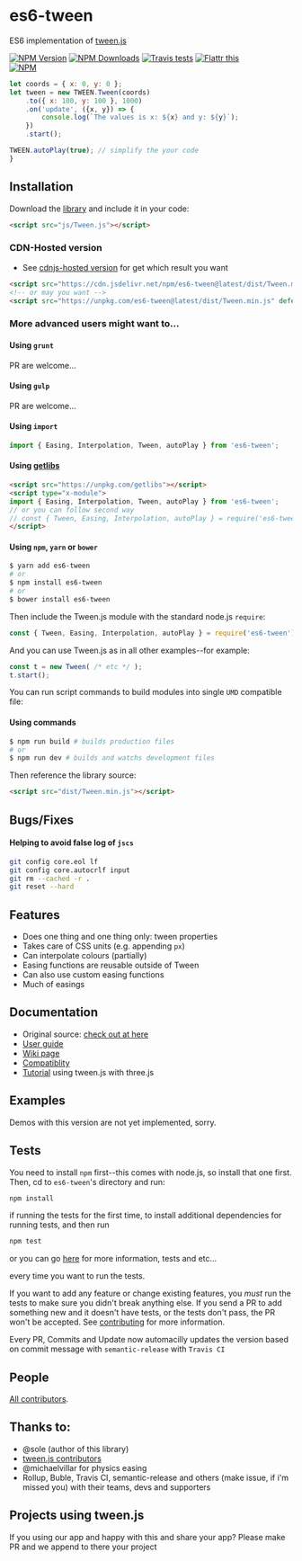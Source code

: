 # es6-tween

ES6 implementation of <a href="https://github.com/tweenjs/tween.js">tween.js</a>

[![NPM Version][npm-image]][npm-url]
[![NPM Downloads][downloads-image]][downloads-url]
[![Travis tests][travis-image]][travis-url]
[![Flattr this][flattr-image]][flattr-url]
<br/>
[![NPM](https://nodei.co/npm/es6-tween.png?downloads=true&stars=true)](https://nodei.co/npm/es6-tween/)

```javascript
let coords = { x: 0, y: 0 };
let tween = new TWEEN.Tween(coords)
	.to({ x: 100, y: 100 }, 1000)
	.on('update', ({x, y}) => {
		console.log(`The values is x: ${x} and y: ${y}`);
	})
	.start();

TWEEN.autoPlay(true); // simplify the your code
}
```

## Installation

Download the [library](https://raw.githubusercontent.com/tweenjs/es6-tween/master/src/Tween.js) and include it in your code:

```html
<script src="js/Tween.js"></script>
```

### CDN-Hosted version

* See [cdnjs-hosted version](cdnjs.com/libraries/es6-tween) for get which result you want

```html
<script src="https://cdn.jsdelivr.net/npm/es6-tween@latest/dist/Tween.min.js" defer></script>
<!-- or may you want -->
<script src="https://unpkg.com/es6-tween@latest/dist/Tween.min.js" defer></script>
```


### More advanced users might want to...

#### Using `grunt`

PR are welcome...

#### Using `gulp`

PR are welcome...

#### Using `import`

```javascript
import { Easing, Interpolation, Tween, autoPlay } from 'es6-tween';
```

#### Using [getlibs](https://github.com/activewidgets/getlibs)

```html
<script src="https://unpkg.com/getlibs"></script>
<script type="x-module">
import { Easing, Interpolation, Tween, autoPlay } from 'es6-tween';
// or you can follow second way
// const { Tween, Easing, Interpolation, autoPlay } = require('es6-tween');
</script>
```

#### Using `npm`, `yarn` or `bower`

```bash
$ yarn add es6-tween
# or
$ npm install es6-tween
# or
$ bower install es6-tween
```

Then include the Tween.js module with the standard node.js `require`:

```javascript
const { Tween, Easing, Interpolation, autoPlay } = require('es6-tween');
```

And you can use Tween.js as in all other examples--for example:

```javascript
const t = new Tween( /* etc */ );
t.start();
```

You can run script commands to build modules into single `UMD` compatible file:

#### Using commands

```bash
$ npm run build # builds production files
# or
$ npm run dev # builds and watchs development files
```

Then reference the library source:

```html
<script src="dist/Tween.min.js"></script>
```

## Bugs/Fixes

#### Helping to avoid false log of `jscs`
```bash
git config core.eol lf
git config core.autocrlf input
git rm --cached -r .
git reset --hard
```

## Features

* Does one thing and one thing only: tween properties
* Takes care of CSS units (e.g. appending `px`)
* Can interpolate colours (partially)
* Easing functions are reusable outside of Tween
* Can also use custom easing functions
* Much of easings

## Documentation

* Original source: <a href="https://github.com/tweenjs/tween.js">check out at here</a>
* [User guide](./docs/user_guide.md)
* [Wiki page](https://github.com/tweenjs/es6-tween/wiki)
* [Compatiblity](./compatibility/comp_support.md)
* [Tutorial](http://learningthreejs.com/blog/2011/08/17/tweenjs-for-smooth-animation/)  using tween.js with three.js

## Examples

Demos with this version are not yet implemented, sorry.

## Tests

You need to install `npm` first--this comes with node.js, so install that one first. Then, cd to `es6-tween`'s directory and run:

```bash
npm install
```

if running the tests for the first time, to install additional dependencies for running tests, and then run

```bash
npm test
```

or you can go [here](https://travis-ci.org/tweenjs/es6-tween) for more information, tests and etc...

every time you want to run the tests.

If you want to add any feature or change existing features, you *must* run the tests to make sure you didn't break anything else. If you send a PR to add something new and it doesn't have tests, or the tests don't pass, the PR won't be accepted. See [contributing](CONTRIBUTING.md) for more information.

Every PR, Commits and Update now automacilly updates the version based on commit message with `semantic-release` with `Travis CI`

## People

[All contributors](http://github.com/tweenjs/tween.js/contributors).

## Thanks to: 
* @sole (author of this library)
* [tween.js contributors](https://github.com/tweenjs/tween.js/graphs/contributors)
* @michaelvillar for physics easing
* Rollup, Buble, Travis CI, semantic-release and others (make issue, if i'm missed you) with their teams, devs and supporters

## Projects using tween.js

If you using our app and happy with this and share your app? Please make PR and we append to there your project

[npm-image]: https://img.shields.io/npm/v/es6-tween.svg
[npm-url]: https://npmjs.org/package/es6-tween
[downloads-image]: https://img.shields.io/npm/dm/es6-tween.svg
[downloads-url]: https://npmjs.org/package/es6-tween
[travis-image]: https://travis-ci.org/tweenjs/es6-tween.svg?branch=master
[travis-url]: https://travis-ci.org/tweenjs/es6-tween
[flattr-image]: https://api.flattr.com/button/flattr-badge-large.png
[flattr-url]: https://flattr.com/submit/auto?fid=kxw7jx&url=https%3A%2F%2Fgithub.com%2Ftweenjs%2Fes6-tween
[cdnjs-image]: https://img.shields.io/cdnjs/v/es6-tween.svg
[cdnjs-url]: https://cdnjs.com/libraries/es6-tween
